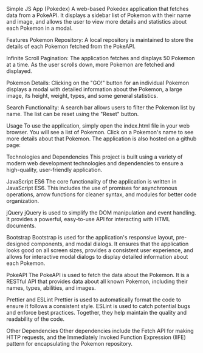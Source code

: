 Simple JS App (Pokedex)
A web-based Pokedex application that fetches data from a PokeAPI. It displays a sidebar list of Pokemon with their name and image, and allows the user to view more details and statistics about each Pokemon in a modal.

Features
Pokemon Repository: A local repository is maintained to store the details of each Pokemon fetched from the PokeAPI.

Infinite Scroll Pagination: The application fetches and displays 50 Pokemon at a time. As the user scrolls down, more Pokemon are fetched and displayed.

Pokemon Details: Clicking on the "GO!" button for an individual Pokemon displays a modal with detailed information about the Pokemon, a large image, its height, weight, types, and some general statistics.

Search Functionality: A search bar allows users to filter the Pokemon list by name. The list can be reset using the "Reset" button.

Usage
To use the application, simply open the index.html file in your web browser. You will see a list of Pokemon. Click on a Pokemon's name to see more details about that Pokemon. The application is also hosted on a github page: 

Technologies and Dependencies
This project is built using a variety of modern web development technologies and dependencies to ensure a high-quality, user-friendly application.

JavaScript ES6
The core functionality of the application is written in JavaScript ES6. This includes the use of promises for asynchronous operations, arrow functions for cleaner syntax, and modules for better code organization.

jQuery
jQuery is used to simplify the DOM manipulation and event handling. It provides a powerful, easy-to-use API for interacting with HTML documents.

Bootstrap
Bootstrap is used for the application's responsive layout, pre-designed components, and modal dialogs. It ensures that the application looks good on all screen sizes, provides a consistent user experience, and allows for interactive modal dialogs to display detailed information about each Pokemon.

PokeAPI
The PokeAPI is used to fetch the data about the Pokemon. It is a RESTful API that provides data about all known Pokemon, including their names, types, abilities, and images.

Prettier and ESLint
Prettier is used to automatically format the code to ensure it follows a consistent style. ESLint is used to catch potential bugs and enforce best practices. Together, they help maintain the quality and readability of the code.

Other Dependencies
Other dependencies include the Fetch API for making HTTP requests, and the Immediately Invoked Function Expression (IIFE) pattern for encapsulating the Pokemon repository.